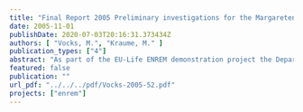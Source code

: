 ```yaml
---
title: "Final Report 2005 Preliminary investigations for the Margaretenhöhe MBR demonstration plant"
date: 2005-11-01
publishDate: 2020-07-03T20:16:31.373434Z
authors: [ "Vocks, M.", "Kraume, M." ]
publication_types: ["4"]
abstract: "As part of the EU-Life ENREM demonstration project the Department of Chemical Engineering, TU Berlin, was appointed to conduct the preliminary pilot trials in a representative site for verification of basic process design and operation criteria of the full-scale MBR demonstration plant. In addition to conception and construction of the pilot plant, this investigation consisted of two successive trial phases with distinct operation conditions. The first one was dedicated to the assessment of the “irregular sludge removal strategy” (the biomass is accumulating in the reactor, which is partly emptied when the sludge concentration reaches a given value). In the second trials phase normal operation conditions with daily sludge wastage were implemented with 28,5d SRT. The major outcome of the trials was that COD removal, enhanced biological phosphorus removal and the post-denitrification performed a similar way under both operational conditions. The denitrification rate was approximately 1 mgN/(h goTS). An influence of the anaerobic sludge loading on the post-denitrification rate was observed with higher rates (up to 4 mgN/(h goTS)) corresponding to higher organic loading. An influence of storage compounds built up in the anaerobic phase is assumed. Nitrification was better in the second phase when 4 mgN/(h goTS) were constantly reached while nitrification was unstable with an average of 2 mgN/(h goTS) in the phase of irregular sludge removal. The aerobic and anoxic reactors were enlarged during the regular sludge withdrawal phase by 23% resulting in 35d SRT. This led to a better COD removal and slightly better nitrogen removal. The enhanced SRT produced possibly a deterioration of biological P removal due to overloaded poly-P storage. A second possible reason is the massive reproduction of sludge worm Tubifex tubifex, which was observed after the plant enlargement. Different strategies to reduce the worm population were attempted. Ammonium dosing had no success. Copper dosing reduced the number of worms significantly but the population grew back after the dosing was stopped. The prolongation of SRT reduced the sludge yield from 0.23 gTS/gCOD at 28.5d to 0.18 gTS/gCOD at 35d."
featured: false
publication: ""
url_pdf: "../../../pdf/Vocks-2005-52.pdf"
projects: ["enrem"]
---
```


